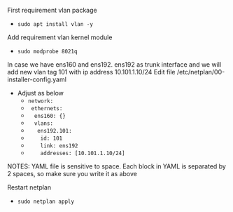 First requirement vlan package
- `````sudo apt install vlan -y`````

Add requirement vlan kernel module
- `````sudo modprobe 8021q`````

In case we have ens160 and ens192. ens192 as trunk interface and we will add new vlan tag 101 with ip address 10.101.1.10/24
Edit file /etc/netplan/00-installer-config.yaml
- Adjust as below
  - `````network:`````
  - &ensp;`````ethernets:`````
  - &ensp;&ensp;`````ens160: {}`````
  - &ensp;&ensp;`````vlans:`````
  - &ensp;&ensp;&ensp;`````ens192.101:`````
  - &ensp;&ensp;&ensp;&ensp;`````id: 101`````
  - &ensp;&ensp;&ensp;&ensp;`````link: ens192`````
  - &ensp;&ensp;&ensp;&ensp;`````addresses: [10.101.1.10/24]`````

NOTES: YAML file is sensitive to space. Each block in YAML is separated by 2 spaces, so make sure you write it as above

Restart netplan
- `````sudo netplan apply`````
